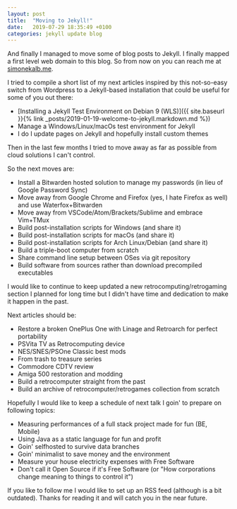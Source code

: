 ```yaml
---
layout: post
title:  "Moving to Jekyll!"
date:   2019-07-29 18:35:49 +0100
categories: jekyll update blog
---
```


And finally I managed to move some of blog posts to Jekyll. 
I finally mapped a first level web domain to this blog. 
So from now on you can reach me at [simonekalb.me](https://simonekalb.me).

I tried to compile a short list of my next articles inspired by this not-so-easy switch from Wordpress to  a Jekyll-based installation that could be useful for some of you out there:
  
  * [Installing a Jekyll Test Environment on Debian 9 (WLS)]({{ site.baseurl }}{% link _posts/2019-01-19-welcome-to-jekyll.markdown.md %})
  * Manage a Windows/Linux/macOs test environment for Jekyll
  * I do I update pages on Jekyll and hopefully install custom themes
  
Then in the last few months I tried to move away as far as possible from cloud solutions I can't control.

So the next moves are:
  
  * Install a Bitwarden hosted solution to manage my passwords (in lieu of Google Password Sync)
  * Move away from Google Chrome and Firefox (yes, I hate Firefox as well) and use Waterfox+Bitwarden
  * Move away from VSCode/Atom/Brackets/Sublime and embrace Vim+TMux
  * Build post-installation scripts for Windows (and share it) 
  * Build post-installation scripts for macOs (and share it) 
  * Build post-installation scripts for Arch Linux/Debian (and share it) 
  * Build a triple-boot computer from scratch
  * Share command line setup between OSes via git repository
  * Build software from sources rather than download precompiled executables

I would like to continue to keep updated a new retrocomputing/retrogaming section I planned for long time but I didn't have time and dedication to make it happen in the past. 

Next articles should be:

  * Restore a broken OnePlus One with Linage and Retroarch for perfect portability
  * PSVita TV as Retrocomputing device 
  * NES/SNES/PSOne Classic best mods
  * From trash to treasure series
  * Commodore CDTV review
  * Amiga 500 restoration and modding
  * Build a retrocomputer straight from the past
  * Build an archive of retrocomputer/retrogames collection from scratch


Hopefully I would like to keep a schedule of next talk I goin' to prepare on following topics:

  * Measuring performances of a full stack project made for fun (BE, Mobile)
  * Using Java as a static language for fun and profit
  * Goin' selfhosted to survive data branches
  * Goin' minimalist to save money and the environment
  * Measure your house electricity expenses with Free Software
  * Don't call it Open Source if it's Free Software (or "How corporations change meaning to things to control it")

If you like to follow me I would like to set up an RSS feed (although is a bit outdated).
Thanks for reading it and will catch you in the near future.
